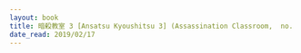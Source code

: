 ```yaml
---
layout: book
title: 暗殺教室 3 [Ansatsu Kyoushitsu 3] (Assassination Classroom,  no. 3)
date_read: 2019/02/17
---
```

